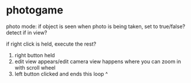 # photogame



photo mode: if object is seen when photo is being taken, set to true/false? detect if in view? 


if right click is held, execute the rest?


1. right button held
2. edit view appears/edit camera view happens where you can zoom in with scroll wheel
3. left button clicked and ends this loop ^
